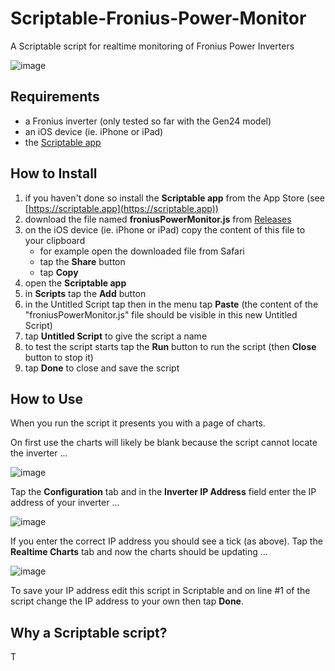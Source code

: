 # Scriptable-Fronius-Power-Monitor
A Scriptable script for realtime monitoring of Fronius Power Inverters

![image](https://github.com/seanhaydongriffin/Scriptable-Fronius-Power-Monitor/assets/28795922/7762cd83-94a8-4244-babd-50e31eeb669f)


## Requirements
- a Fronius inverter (only tested so far with the Gen24 model)
- an iOS device (ie. iPhone or iPad)
- the [Scriptable app](https://scriptable.app)

## How to Install
1. if you haven't done so install the **Scriptable app** from the App Store (see [https://scriptable.app](https://scriptable.app))
2. download the file named **froniusPowerMonitor.js** from [Releases](https://github.com/seanhaydongriffin/Scriptable-Fronius-Power-Monitor/releases/latest)
3. on the iOS device (ie. iPhone or iPad) copy the content of this file to your clipboard
   - for example open the downloaded file from Safari
   - tap the **Share** button
   - tap **Copy**
4. open the **Scriptable app**
5. in **Scripts** tap the **Add** button
6. in the Untitled Script tap then in the menu tap **Paste** (the content of the "froniusPowerMonitor.js" file should be visible in this new Untitled Script)
7. tap **Untitled Script** to give the script a name
8. to test the script starts tap the **Run** button to run the script (then **Close** button to stop it)
9. tap **Done** to close and save the script

## How to Use
When you run the script it presents you with a page of charts.

On first use the charts will likely be blank because the script cannot locate the inverter ...

![image](https://github.com/seanhaydongriffin/Scriptable-Fronius-Power-Monitor/assets/28795922/f4e9fdab-672b-4292-93b7-56e2395f47d4)

Tap the **Configuration** tab and in the **Inverter IP Address** field enter the IP address of your inverter ...

![image](https://github.com/seanhaydongriffin/Scriptable-Fronius-Power-Monitor/assets/28795922/26df895f-86ff-462e-b467-2fcfedc90eb3)

If you enter the correct IP address you should see a tick (as above).  Tap the **Realtime Charts** tab and now the charts should be updating ...

![image](https://github.com/seanhaydongriffin/Scriptable-Fronius-Power-Monitor/assets/28795922/a62b3a68-b84d-4a70-b6b1-401cd478c7ae)

To save your IP address edit this script in Scriptable and on line #1 of the script change the IP address to your own then tap **Done**.

## Why a Scriptable script?

T

